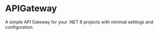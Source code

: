 # APIGateway
A simple API Gateway for your .NET 6 projects with minimal settings and configuration.
